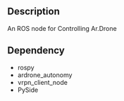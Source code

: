 ## Description
An ROS node for Controlling Ar.Drone

## Dependency
 - rospy
 - ardrone_autonomy
 - vrpn_client_node
 - PySide
